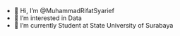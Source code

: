 - 👋 Hi, I’m @MuhammadRifatSyarief
- 👀 I’m interested in Data
- 🌱 I’m currently Student at State University of Surabaya

<!---
MuhammadRifatSyarief/MuhammadRifatSyarief is a ✨ special ✨ repository because its `README.md` (this file) appears on your GitHub profile.
You can click the Preview link to take a look at your changes.
--->
